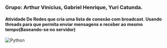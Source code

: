 ### Grupo: Arthur Vinicius, Gabriel Henrique, Yuri Catunda.

#### Atividade De Redes que cria uma lista de conexão com broadcast. Usando threads para que permita enviar mensagens e receber ao mesmo tempo(Baseando-se no servidor)


![Python](https://img.shields.io/badge/Python-3776AB?style=for-the-badge&logo=python&logoColor=white) 
